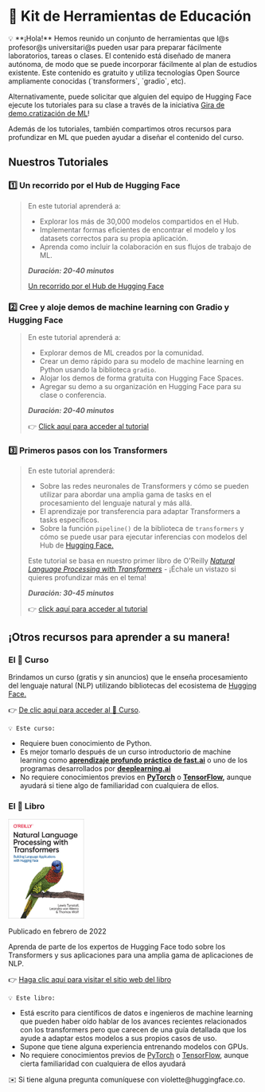 # 🤗 **Kit de Herramientas de Educación**

<aside>
💡 **¡Hola!** Hemos reunido un conjunto de herramientas que l@s profesor@s universitari@s pueden usar para preparar fácilmente laboratorios, tareas o clases. El contenido está diseñado de manera autónoma, de modo que se puede incorporar fácilmente al plan de estudios existente. Este contenido es gratuito y utiliza tecnologías Open Source ampliamente conocidas (`transformers`, `gradio`, etc).

Alternativamente, puede solicitar que alguien del equipo de Hugging Face ejecute los tutoriales para su clase a través de la iniciativa [Gira de demo.cratización de ML](https://www.notion.so/ML-Demo-cratization-tour-with-66847a294abd4e9785e85663f5239652)!

Además de los tutoriales, también compartimos otros recursos para profundizar en ML que pueden ayudar a diseñar el contenido del curso.

</aside>

## Nuestros Tutoriales

### 1️⃣ Un recorrido por el Hub **de** Hugging Face

> En este tutorial aprenderá a:
>
> - Explorar los más de 30,000 modelos compartidos en el Hub.
> - Implementar formas eficientes de encontrar el modelo y los datasets correctos para su propia aplicación.
> - Aprenda como incluir la colaboración en sus flujos de trabajo de ML.
>
> **_Duración: 20-40 minutos_**
>
> [Un recorrido por el Hub de Hugging Face](https://github.com/huggingface/education-toolkit/tree/main/tutorials/ES/01_tour_hub_de_huggingface.md)

### **2️⃣ Cree y aloje demos de machine learning con Gradio y Hugging Face**

> En este tutorial aprenderá a:
>
> - Explorar demos de ML creados por la comunidad.
> - Crear un demo rápido para su modelo de machine learning en Python usando la biblioteca `gradio`.
> - Alojar los demos de forma gratuita con Hugging Face Spaces.
> - Agregar su demo a su organización en Hugging Face para su clase o conferencia.
>
> **_Duración: 20-40 minutos_**
>
> 👉 [Click aquí para acceder al tutorial](https://colab.research.google.com/github.com/huggingface/education-toolkit/tree/main/tutorials/ES/02_ml-demos-con-gradio.ipynb)

### **3️⃣ Primeros pasos con los Transformers**

> En este tutorial aprenderá:
>
> - Sobre las redes neuronales de Transformers y cómo se pueden utilizar para abordar una amplia gama de tasks en el procesamiento del lenguaje natural y más allá.
> - El aprendizaje por transferencia para adaptar Transformers a tasks específicos.
> - Sobre la función `pipeline()` de la biblioteca de `transformers` y cómo se puede usar para ejecutar inferencias con modelos del Hub de [Hugging Face.](https://huggingface.co/models)
>
> Este tutorial se basa en nuestro primer libro de O'Reilly _[Natural Language Processing with Transformers](https://transformersbook.com/) -_ ¡Échale un vistazo si quieres profundizar más en el tema!
>
> **_Duración: 30-45 minutos_**
>
> 👉 [click aquí para acceder al tutorial](https://colab.research.google.com/github.com/huggingface/education-toolkit/tree/main/tutorials/EN/03_getting-started-with-transformers.ipynb)

## ¡Otros recursos para aprender a su manera!

### **El 🤗 Curso**

Brindamos un curso (gratis y sin anuncios) que le enseña procesamiento del lenguaje natural (NLP) utilizando bibliotecas del ecosistema de [Hugging Face.](https://huggingface.co/)

👉 [De clic aquí para acceder al 🤗 Curso](https://huggingface.co/course/chapter1/1).

    💡 Este curso:

- Requiere buen conocimiento de Python.
- Es mejor tomarlo después de un curso introductorio de machine learning como **[aprendizaje profundo práctico de fast.ai](https://www.fast.ai/)** o uno de los programas desarrollados por **[deeplearning.ai](https://www.deeplearning.ai/)**
- No requiere conocimientos previos en **[PyTorch](https://pytorch.org/)** o **[TensorFlow](https://www.tensorflow.org/),** aunque ayudará si tiene algo de familiaridad con cualquiera de ellos.
</aside>

### **El 🤗 Libro**

  <img alt="book-cover" height=200 src="../../images/book_cover.jpg" id="book-cover"/>

Publicado en febrero de 2022

Aprenda de parte de los expertos de Hugging Face todo sobre los Transformers y sus aplicaciones para una amplia gama de aplicaciones de NLP.

👉 [Haga clic aquí para visitar el sitio web del libro](https://transformersbook.com/)

    💡 Este libro:

- Está escrito para científicos de datos e ingenieros de machine learning que pueden haber oído hablar de los avances recientes relacionados con los transformers pero que carecen de una guía detallada que los ayude a adaptar estos modelos a sus propios casos de uso.
- Supone que tiene alguna experiencia entrenando modelos con GPUs.
- No requiere conocimientos previos de [PyTorch](https://pytorch.org/) o [TensorFlow](https://www.tensorflow.org/), aunque cierta familiaridad con cualquiera de ellos ayudará
</aside>

<aside>
✉️ Si tiene alguna pregunta comuníquese con violette@huggingface.co.

